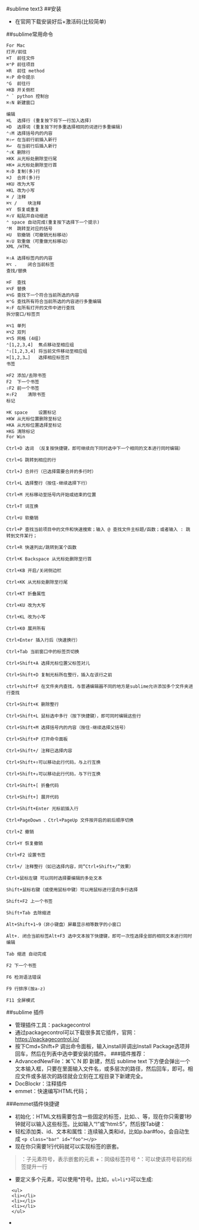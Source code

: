 #sublime text3
##安装
 - 在官网下载安装好后+激活码(比较简单)

##sublime常用命令
```
For Mac
打开/前往
⌘T	前往文件
⌘⌃P	前往项目
⌘R	前往 method
⌘⇧P	命令提示
⌃G	前往行
⌘KB	开关侧栏
⌃ `	python 控制台
⌘⇧N	新建窗口

编辑
⌘L	选择行 (重复按下将下一行加入选择)
⌘D	选择词 (重复按下时多重选择相同的词进行多重编辑)
⌃⇧M	选择括号内的内容
⌘⇧↩	在当前行前插入新行
⌘↩	在当前行后插入新行
⌃⇧K	删除行
⌘KK	从光标处删除至行尾
⌘K⌫	从光标处删除至行首
⌘⇧D	复制(多)行
⌘J	合并(多)行
⌘KU	改为大写
⌘KL	改为小写
⌘ /	注释
⌘⌥ /	块注释
⌘Y	恢复或重复
⌘⇧V	粘贴并自动缩进
⌃ space	自动完成(重复按下选择下一个提示)
⌃M	跳转至对应的括号
⌘U	软撤销（可撤销光标移动）
⌘⇧U	软重做（可重做光标移动）
XML /HTML

⌘⇧A	选择标签内的内容
⌘⌥ .	闭合当前标签
查找/替换

⌘F	查找
⌘⌥F	替换
⌘⌥G	查找下一个符合当前所选的内容
⌘⌃G	查找所有符合当前所选的内容进行多重编辑
⌘⇧F	在所有打开的文件中进行查找
拆分窗口/标签页

⌘⌥1	单列
⌘⌥2	双列
⌘⌥5	网格 (4组)
⌃[1,2,3,4]	焦点移动至相应组
⌃⇧[1,2,3,4]	将当前文件移动至相应组
⌘[1,2,3…]	选择相应标签页
书签

⌘F2	添加/去除书签
F2	下一个书签
⇧F2	前一个书签
⌘⇧F2	清除书签
标记

⌘K space	设置标记
⌘KW	从光标位置删除至标记
⌘KA	从光标位置选择至标记
⌘KG	清除标记
For Win

Ctrl+D 选词 （反复按快捷键，即可继续向下同时选中下一个相同的文本进行同时编辑）

Ctrl+G 跳转到相应的行

Ctrl+J 合并行（已选择需要合并的多行时）

Ctrl+L 选择整行（按住-继续选择下行）

Ctrl+M 光标移动至括号内开始或结束的位置

Ctrl+T 词互换

Ctrl+U 软撤销

Ctrl+P 查找当前项目中的文件和快速搜索；输入 @ 查找文件主标题/函数；或者输入 : 跳转到文件某行；

Ctrl+R 快速列出/跳转到某个函数

Ctrl+K Backspace 从光标处删除至行首

Ctrl+KB 开启/关闭侧边栏

Ctrl+KK 从光标处删除至行尾

Ctrl+KT 折叠属性

Ctrl+KU 改为大写

Ctrl+KL 改为小写

Ctrl+K0 展开所有

Ctrl+Enter 插入行后（快速换行）

Ctrl+Tab 当前窗口中的标签页切换

Ctrl+Shift+A 选择光标位置父标签对儿

Ctrl+Shift+D 复制光标所在整行，插入在该行之前

ctrl+shift+F 在文件夹内查找，与普通编辑器不同的地方是sublime允许添加多个文件夹进行查找

Ctrl+Shift+K 删除整行

Ctrl+Shift+L 鼠标选中多行（按下快捷键），即可同时编辑这些行

Ctrl+Shift+M 选择括号内的内容（按住-继续选择父括号）

Ctrl+Shift+P 打开命令面板

Ctrl+Shift+/ 注释已选择内容

Ctrl+Shift+↑可以移动此行代码，与上行互换

Ctrl+Shift+↓可以移动此行代码，与下行互换

Ctrl+Shift+[ 折叠代码

Ctrl+Shift+] 展开代码

Ctrl+Shift+Enter 光标前插入行

Ctrl+PageDown 、Ctrl+PageUp 文件按开启的前后顺序切换

Ctrl+Z 撤销

Ctrl+Y 恢复撤销

Ctrl+F2 设置书签

Ctrl+/ 注释整行（如已选择内容，同“Ctrl+Shift+/”效果）

Ctrl+鼠标左键 可以同时选择要编辑的多处文本

Shift+鼠标右键（或使用鼠标中键）可以用鼠标进行竖向多行选择

Shift+F2 上一个书签

Shift+Tab 去除缩进

Alt+Shift+1~9（非小键盘）屏幕显示相等数字的小窗口

Alt+. 闭合当前标签Alt+F3 选中文本按下快捷键，即可一次性选择全部的相同文本进行同时编辑

Tab 缩进 自动完成

F2 下一个书签

F6 检测语法错误

F9 行排序(按a-z)

F11 全屏模式
```

##sublime 插件
 - 管理插件工具：packagecontrol
 - 通过packagecontrol可以下载很多其它插件，官网：https://packagecontrol.io/
 - 按下Cmd+Shift+P 调出命令面板，输入install并调出Install Package选项并回车，然后在列表中选中要安装的插件。
 ###插件推荐：
 - AdvancedNewFile：⌘⌥ N 即 新建，然后 sublime text 下方便会弹出一个文本输入框，只要在里面输入文件名，或多层次的路径，然后回车，即可。相应文件或多层次的路径就会立刻在工程目录下新建完全。
 - DocBlockr：注释插件
 - emmet：快速编写HTML代码；

 ###emmet插件快捷键
 - 初始化：HTML文档需要包含一些固定的标签，比如<html>、<head>、<body>等，现在你只需要1秒钟就可以输入这些标签。比如输入“!”或“html:5”，然后按Tab键：
 - 轻松添加类、id、文本和属性：连续输入类和id，比如p.bar#foo，会自动生成
`<p class="bar" id="foo"></p> `
 - 现在你只需要1行代码就可以实现标签的嵌套。 

>：子元素符号，表示嵌套的元素
+：同级标签符号
^：可以使该符号前的标签提升一行

 - 要定义多个元素，可以使用*符号。比如，`ul>li*3`可以生成:
```
  <ul>  
  <li></li>  
  <li></li>  
  <li></li>  
  </ul>
```
 - 
 












